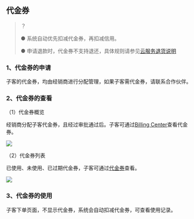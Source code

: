 ## 代金券

>？
>
>● 系统自动优先扣减代金券，再扣减信用。
>
>● 申请退款时，代金券不支持退还，具体规则请参见[云服务退货说明](https://www.tencentcloud.com/document/product/555/7440)

### 1、代金券的申请

子客的代金券，均由经销商进行分配管理，如果子客需代金券，请联系合作伙伴。

### 2、代金券的查看

（1）代金券概览

经销商分配子客代金券，且经过审批通过后。子客可通过[Billing Center](https://console.intl.cloud.tencent.com/expense/accountinfo)查看代金券。

![](https://staticintl.cloudcachetci.com/yehe/backend-news/evRd234_5.png)

（2）代金券列表

已使用、未使用、已过期代金券，子客可通过[代金券](https://console.intl.cloud.tencent.com/expense/customervoucher)查看。

![](https://staticintl.cloudcachetci.com/yehe/backend-news/Jcuf019_6.png)

### 3、代金券的使用

子客下单页面，不显示代金券，系统会自动扣减代金券，可查看使用记录。
